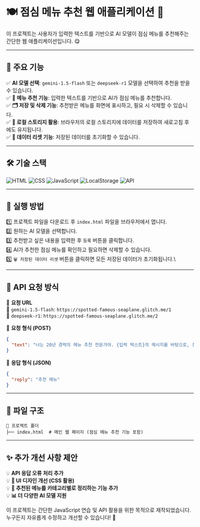 # 🍽️ 점심 메뉴 추천 웹 애플리케이션 🍜

이 프로젝트는 사용자가 입력한 텍스트를 기반으로 AI 모델이 점심 메뉴를 추천해주는 간단한 웹 애플리케이션입니다. 😋

---

## 🎯 주요 기능

✅ **AI 모델 선택**: `gemini-1.5-flash` 또는 `deepseek-r1` 모델을 선택하여 추천을 받을 수 있습니다.\
✅ **🍱 메뉴 추천 기능**: 입력한 텍스트를 기반으로 AI가 점심 메뉴를 추천합니다.\
✅ **🗂️ 저장 및 삭제 기능**: 추천받은 메뉴를 화면에 표시하고, 필요 시 삭제할 수 있습니다.\
✅ **💾 로컬 스토리지 활용**: 브라우저의 로컬 스토리지에 데이터를 저장하여 새로고침 후에도 유지됩니다.\
✅ **🧹 데이터 리셋 기능**: 저장된 데이터를 초기화할 수 있습니다.

---

## 🛠️ 기술 스택

![HTML](https://img.shields.io/badge/HTML-E34F26?style=for-the-badge&logo=html5&logoColor=white)
![CSS](https://img.shields.io/badge/CSS-1572B6?style=for-the-badge&logo=css3&logoColor=white)
![JavaScript](https://img.shields.io/badge/JavaScript-F7DF1E?style=for-the-badge&logo=javascript&logoColor=black)
![LocalStorage](https://img.shields.io/badge/LocalStorage-4CAF50?style=for-the-badge&logo=google-chrome&logoColor=white)
![API](https://img.shields.io/badge/API-FF9800?style=for-the-badge&logo=postman&logoColor=white)

---

## 🚀 실행 방법
1️⃣ 프로젝트 파일을 다운로드 후 `index.html` 파일을 브라우저에서 엽니다.\
2️⃣ 원하는 AI 모델을 선택합니다.\
3️⃣ 추천받고 싶은 내용을 입력한 후 `등록` 버튼을 클릭합니다.\
4️⃣ AI가 추천한 점심 메뉴를 확인하고 필요하면 삭제할 수 있습니다.\
5️⃣ `🗑️ 저장된 데이터 리셋` 버튼을 클릭하면 모든 저장된 데이터가 초기화됩니다.\

---

## 📢 API 요청 방식
🔗 **요청 URL**  
🔹 `gemini-1.5-flash`: `https://spotted-famous-seaplane.glitch.me/1`  
🔹 `deepseek-r1`: `https://spotted-famous-seaplane.glitch.me/2`  

📩 **요청 형식 (POST)**  
```json
{
  "text": "너는 20년 경력의 메뉴 추천 전문가야. {입력 텍스트}의 메시지를 바탕으로, 점심 메뉴를 추천해주고, 50자 이내에 평문으로 작성해줘."
}
```

📜 **응답 형식 (JSON)**  
```json
{
  "reply": "추천 메뉴"
}
```

---

## 📂 파일 구조
```
📁 프로젝트 폴더
├── index.html  # 메인 웹 페이지 (점심 메뉴 추천 기능 포함)
```

---

## ✨ 추가 개선 사항 제안
💡 **API 응답 오류 처리 추가**  
💡 **🎨 UI 디자인 개선 (CSS 활용)**  
💡 **🍕 추천된 메뉴를 카테고리별로 정리하는 기능 추가**  
💡 **📊 더 다양한 AI 모델 지원**  

이 프로젝트는 간단한 JavaScript 연습 및 API 활용을 위한 목적으로 제작되었습니다. 누구든지 자유롭게 수정하고 개선할 수 있습니다! 🎉

